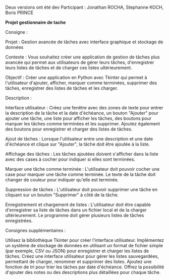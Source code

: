 Deux versions ont été dev
Participant : Jonathan ROCHA, Stephanne KOCH, Boris PRINCE

**Projet gestionnaire de tache**

Consigne :

Projet : Gestion avancée de tâches avec interface graphique et stockage de données

Contexte : Vous souhaitez créer une application de gestion de tâches plus avancée qui permet aux utilisateurs de gérer leurs tâches, d'enregistrer leurs listes de tâches et de charger ces listes ultérieurement.

Objectif : Créer une application en Python avec Tkinter qui permet à l'utilisateur d'ajouter, afficher, marquer comme terminées, supprimer des tâches, enregistrer des listes de tâches et les charger.

Description :

Interface utilisateur : Créez une fenêtre avec des zones de texte pour entrer la description de la tâche et la date d'échéance, un bouton "Ajouter" pour ajouter une tâche, une liste pour afficher les tâches, des boutons pour marquer les tâches comme terminées et les supprimer. Ajoutez également des boutons pour enregistrer et charger des listes de tâches.

Ajout de tâches : Lorsque l'utilisateur entre une description et une date d'échéance et clique sur "Ajouter", la tâche doit être ajoutée à la liste.

Affichage des tâches : Les tâches ajoutées doivent s'afficher dans la liste avec des cases à cocher pour indiquer si elles sont terminées.

Marquer une tâche comme terminée : L'utilisateur doit pouvoir cocher une case pour marquer une tâche comme terminée. Le texte de la tâche doit changer de couleur pour indiquer qu'elle est terminée.

Suppression de tâches : L'utilisateur doit pouvoir supprimer une tâche en cliquant sur un bouton "Supprimer" à côté de la tâche.

Enregistrement et chargement de listes : L'utilisateur doit être capable d'enregistrer sa liste de tâches dans un fichier local et de la charger ultérieurement. Le programme doit gérer plusieurs listes de tâches enregistrées.

Consignes supplémentaires :

Utilisez la bibliothèque Tkinter pour créer l'interface utilisateur.
Implémentez un système de stockage de données en utilisant un format de fichier simple (par exemple, CSV ou JSON) pour enregistrer et charger les listes de tâches.
Créez une interface utilisateur pour gérer les listes sauvegardées, permettant de charger, renommer et supprimer des listes.
Ajoutez une fonction de tri pour trier les tâches par date d'échéance.
Offrez la possibilité d'ajouter des notes ou des descriptions plus détaillées pour chaque tâche.
